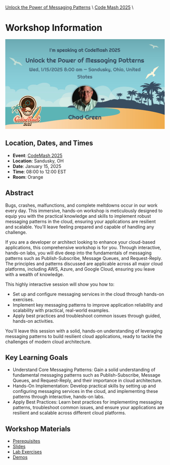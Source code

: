 [Unlock the Power of Messaging Patterns](https://github.com/TaleLearnCode/UnlockThePowerOfMessagingPatterns) \ [Code Mash 2025](https://github.com/TaleLearnCode/UnlockThePowerOfMessagingPatterns-CodeMash) \

# Workshop Information

[![CodeMash 2025 - Unlock the Power of Messaging Patterns](assets/CodeMashBanner.jpeg)](https://codemash.org/session-details/?id=743889)

## Location, Dates, and Times

- **Event**: [CodeMash 2025](https://codemash.org/)
- **Location**: Sandusky, OH
- **Date**: January 15, 2025
- **Time**: 08:00 to 12:00 EST
- **Room**: Orange

## Abstract

Bugs, crashes, malfunctions, and complete meltdowns occur in our work every day. This immersive, hands-on workshop is meticulously designed to equip you with the practical knowledge and skills to implement robust messaging patterns in the cloud, ensuring your applications are resilient and scalable. You'll leave feeling prepared and capable of handling any challenge.

If you are a developer or architect looking to enhance your cloud-based applications, this comprehensive workshop is for you. Through interactive, hands-on labs, you will dive deep into the fundamentals of messaging patterns such as Publish-Subscribe, Message Queues, and Request-Reply. The principles and patterns discussed are applicable across all major cloud platforms, including AWS, Azure, and Google Cloud, ensuring you leave with a wealth of knowledge.

This highly interactive session will show you how to:

- Set up and configure messaging services in the cloud through hands-on exercises.
- Implement key messaging patterns to improve application reliability and scalability with practical, real-world examples.
- Apply best practices and troubleshoot common issues through guided, hands-on activities.

You'll leave this session with a solid, hands-on understanding of leveraging messaging patterns to build resilient cloud applications, ready to tackle the challenges of modern cloud architecture.

## Key Learning Goals

- Understand Core Messaging Patterns: Gain a solid understanding of fundamental messaging patterns such as Publish-Subscribe, Message Queues, and Request-Reply, and their importance in cloud architecture.
- Hands-On Implementation: Develop practical skills by setting up and configuring messaging services in the cloud, and implementing these patterns through interactive, hands-on labs.
- Apply Best Practices: Learn best practices for implementing messaging patterns, troubleshoot common issues, and ensure your applications are resilient and scalable across different cloud platforms.

## Workshop Materials

- [Prerequisites](prerequisites.md)
- [Slides](slides)
- [Lab Exercises](labs)
- [Demos](demos)